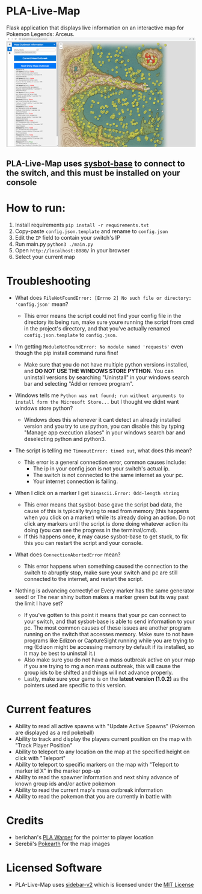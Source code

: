# PLA-Live-Map
Flask application that displays live information on an interactive map for Pokemon Legends: Arceus.
![](./Map_Screenshot.png)

## PLA-Live-Map uses [sysbot-base](https://github.com/olliz0r/sys-botbase) to connect to the switch, and this must be installed on your console

# How to run:
1. Install requirements ``pip install -r requirements.txt``
2. Copy-paste ``config.json.template`` and rename to ``config.json``
3. Edit the ``IP`` field to contain your switch's IP
4. Run main.py ``python3 ./main.py``
5. Open ``http://localhost:8080/`` in your browser
6. Select your current map

# Troubleshooting
- What does ``FileNotFoundError: [Errno 2] No such file or directory: 'config.json'`` mean?
    - This error means the script could not find your config file in the directory its being run, make sure youre running the script from cmd in the project's directory, and that you've actually renamed ``config.json.template`` to ``config.json``.

- I'm getting ``ModuleNotFoundError: No module named 'requests'`` even though the pip install command runs fine!
    - Make sure that you do not have multiple python versions installed, and **DO NOT USE THE WINDOWS STORE PYTHON**. You can uninstall versions by searching "Uninstall" in your windows search bar and selecting "Add or remove program".
- Windows tells me ``Python was not found; run without arguments to install form the Microsoft Store...`` but I thought we didnt want windows store python?
    - Windows does this whenever it cant detect an already installed version and you try to use python, you can disable this by typing "Manage app execution aliases" in your windows search bar and deselecting python and python3.
- The script is telling me ``TimeoutError: timed out``, what does this mean?
    - This error is a general connection error, common causes include:
        - The ip in your config.json is not your switch's actual ip.
        - The switch is not connected to the same internet as your pc.
        - Your internet connection is failing.
- When I click on a marker I get ``binascii.Error: Odd-length string``
    - This error means that sysbot-base gave the script bad data, the cause of this is typically trying to read from memory (this happens when you click on a marker) while its already doing an action. Do not click any markers until the script is done doing whatever action its doing (you can see the progress in the terminal/cmd).
    - If this happens once, it may cause sysbot-base to get stuck, to fix this you can restart the script and your console.
- What does ``ConnectionAbortedError`` mean?
    - This error happens when something caused the connection to the switch to abruptly stop, make sure your switch and pc are still connected to the internet, and restart the script.
- Nothing is advancing correctly! or Every marker has the same generator seed! or The near shiny button makes a marker green but its way past the limit I have set?
    - If you've gotten to this point it means that your pc can connect to your switch, and that sysbot-base is able to send information to your pc. The most common causes of these issues are another program running on the switch that accesses memory. Make sure to not have programs like Edizon or CaptureSight running while you are trying to rng (Edizon might be accessing memory by default if its installed, so it may be best to uninstall it.)
    - Also make sure you do not have a mass outbreak active on your map if you are trying to rng a non mass outbreak, this will cause the group ids to be shifted and things will not advance properly.
    - Lastly, make sure your game is on the **latest version (1.0.2)** as the pointers used are specific to this version.

# Current features
- Ability to read all active spawns with "Update Active Spawns" (Pokemon are displayed as a red pokeball)
- Ability to track and display the players current position on the map with "Track Player Position"
- Ability to teleport to any location on the map at the specified height on click with "Teleport"
- Ability to teleport to specific markers on the map with "Teleport to marker id X" in the marker pop-up
- Ability to read the spawner information and next shiny advance of known group ids and/or active pokemon
- Ability to read the current map's mass outbreak information
- Ability to read the pokemon that you are currently in battle with

# Credits
- berichan's [PLA Warper](https://github.com/berichan/PLAWarper) for the pointer to player location
- Serebii's [Pokearth](https://www.serebii.net/pokearth/hisui/) for the map images

# Licensed Software
- PLA-Live-Map uses [sidebar-v2](https://github.com/Turbo87/sidebar-v2) which is licensed under the [MIT License](./static/sidebar-v2/LICENSE)